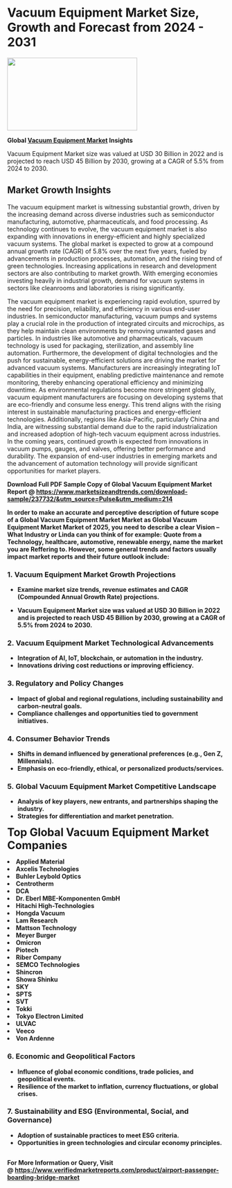 <H1>Vacuum Equipment Market Size, Growth and Forecast from 2024 - 2031</H1><img class="aligncenter size-medium wp-image-584254" src="https://thirdeyenews.in/wp-content/uploads/2024/09/Global-Market-Research-300x168.jpeg" alt="" width="300" height="168" /><p><strong>Global&nbsp;<a href="https://www.marketsizeandtrends.com/download-sample/237732/&amp;utm_source=Pulse&amp;utm_medium=214">Vacuum Equipment Market</a> Insights</strong></p><p>Vacuum Equipment Market size was valued at USD 30 Billion in 2022 and is projected to reach USD 45 Billion by 2030, growing at a CAGR of 5.5% from 2024 to 2030.</p><p><h2>Market Growth Insights</h2> <p>The vacuum equipment market is witnessing substantial growth, driven by the increasing demand across diverse industries such as semiconductor manufacturing, automotive, pharmaceuticals, and food processing. As technology continues to evolve, the vacuum equipment market is also expanding with innovations in energy-efficient and highly specialized vacuum systems. The global market is expected to grow at a compound annual growth rate (CAGR) of 5.8% over the next five years, fueled by advancements in production processes, automation, and the rising trend of green technologies. Increasing applications in research and development sectors are also contributing to market growth. With emerging economies investing heavily in industrial growth, demand for vacuum systems in sectors like cleanrooms and laboratories is rising significantly.</p> <p><strong></strong></p> <p>The vacuum equipment market is experiencing rapid evolution, spurred by the need for precision, reliability, and efficiency in various end-user industries. In semiconductor manufacturing, vacuum pumps and systems play a crucial role in the production of integrated circuits and microchips, as they help maintain clean environments by removing unwanted gases and particles. In industries like automotive and pharmaceuticals, vacuum technology is used for packaging, sterilization, and assembly line automation. Furthermore, the development of digital technologies and the push for sustainable, energy-efficient solutions are driving the market for advanced vacuum systems. Manufacturers are increasingly integrating IoT capabilities in their equipment, enabling predictive maintenance and remote monitoring, thereby enhancing operational efficiency and minimizing downtime. As environmental regulations become more stringent globally, vacuum equipment manufacturers are focusing on developing systems that are eco-friendly and consume less energy. This trend aligns with the rising interest in sustainable manufacturing practices and energy-efficient technologies. Additionally, regions like Asia-Pacific, particularly China and India, are witnessing substantial demand due to the rapid industrialization and increased adoption of high-tech vacuum equipment across industries. In the coming years, continued growth is expected from innovations in vacuum pumps, gauges, and valves, offering better performance and durability. The expansion of end-user industries in emerging markets and the advancement of automation technology will provide significant opportunities for market players. <p><strong></p><p><span class=""><strong>Download Full PDF Sample Copy of Global Vacuum Equipment Market Report</strong> @ <a href="https://www.marketsizeandtrends.com/download-sample/237732/&amp;utm_source=Pulse&amp;utm_medium=214" target="_blank">https://www.marketsizeandtrends.com/download-sample/237732/&amp;utm_source=Pulse&amp;utm_medium=214</a></span></p><p>In order to make an accurate and perceptive description of future scope of a Global&nbsp;Vacuum Equipment Market Market as Global&nbsp;Vacuum Equipment Market Market of 2025, you need to describe a clear Vision &ndash; What Industry or Linda can you think of for example: Quote from a Technology, healthcare, automotive, renewable energy, name the market you are Reffering to. However, some general trends and factors usually impact market reports and their future outlook include:</p><h3>1.&nbsp;<strong>Vacuum Equipment Market Growth Projections</strong></h3><ul><li>Examine market size trends, revenue estimates and CAGR (Compounded Annual Growth Rate) projections.</li><li><p>Vacuum Equipment Market size was valued at USD 30 Billion in 2022 and is projected to reach USD 45 Billion by 2030, growing at a CAGR of 5.5% from 2024 to 2030.</p></li></ul><h3>2.&nbsp;<strong>Vacuum Equipment Market Technological Advancements</strong></h3><ul><li>Integration of AI, IoT, blockchain, or automation in the industry.</li><li>Innovations driving cost reductions or improving efficiency.</li></ul><h3>3.&nbsp;<strong>Regulatory and Policy Changes</strong></h3><ul><li>Impact of global and regional regulations, including sustainability and carbon-neutral goals.</li><li>Compliance challenges and opportunities tied to government initiatives.</li></ul><h3>4.&nbsp;<strong>Consumer Behavior Trends</strong></h3><ul><li>Shifts in demand influenced by generational preferences (e.g., Gen Z, Millennials).</li><li>Emphasis on eco-friendly, ethical, or personalized products/services.</li></ul><h3>5.&nbsp;<strong>Global Vacuum Equipment Market Competitive Landscape</strong></h3><ul><li>Analysis of key players, new entrants, and partnerships shaping the industry.</li><li>Strategies for differentiation and market penetration.</li></ul><p data-pm-slice="1 1 []"><span style="color: inherit; font-family: inherit; font-size: 25px;">Top Global Vacuum Equipment Market Companies</span></p><div class="" data-test-id=""><p><li>Applied Material</li><li> Axcelis Technologies</li><li> Buhler Leybold Optics</li><li> Centrotherm</li><li> DCA</li><li> Dr. Eberl MBE-Komponenten GmbH</li><li> Hitachi High-Technologies</li><li> Hongda Vacuum</li><li> Lam Research</li><li> Mattson Technology</li><li> Meyer Burger</li><li> Omicron</li><li> Piotech</li><li> Riber Company</li><li> SEMCO Technologies</li><li> Shincron</li><li> Showa Shinku</li><li> SKY</li><li> SPTS</li><li> SVT</li><li> Tokki</li><li> Tokyo Electron Limited</li><li> ULVAC</li><li> Veeco</li><li> Von Ardenne</li></p></div><h3>6.&nbsp;<strong>Economic and Geopolitical Factors</strong></h3><ul><li>Influence of global economic conditions, trade policies, and geopolitical events.</li><li>Resilience of the market to inflation, currency fluctuations, or global crises.</li></ul><h3>7.&nbsp;<strong>Sustainability and ESG (Environmental, Social, and Governance)</strong></h3><ul><li>Adoption of sustainable practices to meet ESG criteria.</li><li>Opportunities in green technologies and circular economy principles.</li></ul><h2><strong style="font-size: 14px;">For More Information or Query, Visit @&nbsp;</strong><a style="background-color: #ffffff; font-size: 14px;" href="https://www.marketsizeandtrends.com/report/vacuum-equipment-market/" target="_blank">https://www.verifiedmarketreports.com/product/airport-passenger-boarding-bridge-market</a></h2>
